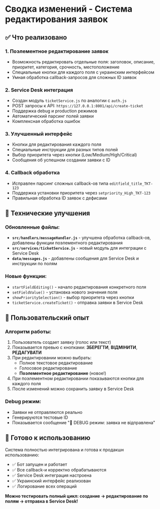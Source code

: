 # Сводка изменений - Система редактирования заявок

## ✅ Что реализовано

### 1. Поэлементное редактирование заявок
- Возможность редактировать отдельные поля: заголовок, описание, приоритет, категория, срочность, местоположение
- Специальные кнопки для каждого поля с украинским интерфейсом
- Умная обработка callback-запросов для сложных ID заявок

### 2. Service Desk интеграция
- Создан модуль `ticketService.js` по аналогии с `auth.js`
- POST запросы к API: `https://127.0.0.1:8001/api/create-ticket`
- Поддержка debug и production режимов
- Автоматический парсинг полей заявки
- Комплексная обработка ошибок

### 3. Улучшенный интерфейс
- Кнопки для редактирования каждого поля
- Специальные инструкции для разных типов полей
- Выбор приоритета через кнопки (Low/Medium/High/Critical)
- Сообщения об успешном создании заявки с ID

### 4. Callback обработка
- Исправлен парсинг сложных callback-ов типа `editfield_title_TKT-123`
- Поддержка установки приоритета через `setpriority_High_TKT-123`
- Правильная обработка ID заявок с дефисами

## 🔧 Технические улучшения

### Обновленные файлы:
- **`src/handlers/messageHandler.js`** - улучшена обработка callback-ов, добавлены функции поэлементного редактирования
- **`src/services/ticketService.js`** - новый модуль для интеграции с Service Desk
- **`data/messages.js`** - добавлены сообщения для Service Desk и инструкции по полям

### Новые функции:
- `startFieldEditing()` - начало редактирования конкретного поля
- `setFieldValue()` - установка нового значения поля
- `showPrioritySelection()` - выбор приоритета через кнопки
- `ticketService.createTicket()` - отправка заявки в Service Desk

## 🎯 Пользовательский опыт

### Алгоритм работы:
1. Пользователь создает заявку (голос или текст)
2. Показывается превью с кнопками: **ЗБЕРЕГТИ**, **ВІДМІНИТИ**, **РЕДАГУВАТИ**
3. При редактировании можно выбрать:
   - Полное текстовое редактирование
   - Голосовое редактирование  
   - **Поэлементное редактирование** (новое!)
4. При поэлементном редактировании показываются кнопки для каждого поля
5. После изменений можно сохранить заявку в Service Desk

### Debug режим:
- Заявки не отправляются реально
- Генерируются тестовые ID
- Показывается сообщение "🐛 DEBUG режим: заявка не відправлена"

## 🚀 Готово к использованию

Система полностью интегрирована и готова к продакшн использованию:
- ✅ Бот запущен и работает
- ✅ Все callback-и корректно обрабатываются  
- ✅ Service Desk интеграция настроена
- ✅ Украинский интерфейс реализован
- ✅ Логирование всех операций

**Можно тестировать полный цикл: создание → редактирование по полям → отправка в Service Desk!**
